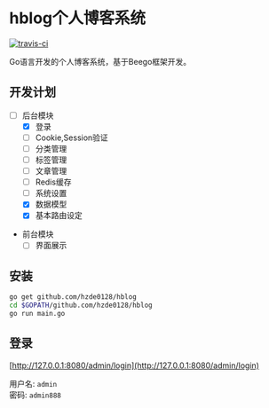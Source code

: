 # hblog个人博客系统

[![travis-ci](https://travis-ci.com/hzde0128/hblog.svg?branch=master)](https://travis-ci.com/github/hzde0128/hblog)

Go语言开发的个人博客系统，基于Beego框架开发。

## 开发计划

- [ ] 后台模块
  - [x] 登录
  - [ ] Cookie,Session验证
  - [ ] 分类管理
  - [ ] 标签管理
  - [ ] 文章管理
  - [ ] Redis缓存
  - [ ] 系统设置
  - [x] 数据模型
  - [x] 基本路由设定
- 前台模块
  - [ ] 界面展示

## 安装

```bash
go get github.com/hzde0128/hblog
cd $GOPATH/github.com/hzde0128/hblog
go run main.go
```

## 登录

[http://127.0.0.1:8080/admin/login](http://127.0.0.1:8080/admin/login)

用户名: `admin`  
密码: `admin888`

